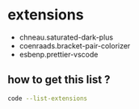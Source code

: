 # extensions

- chneau.saturated-dark-plus
- coenraads.bracket-pair-colorizer
- esbenp.prettier-vscode

## how to get this list ?

```bash
code --list-extensions
```
